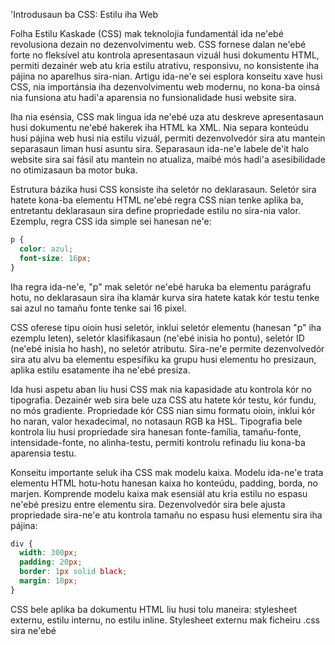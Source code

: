 'Introdusaun ba CSS: Estilu iha Web

Folha Estilu Kaskade (CSS) mak teknolojia fundamentál ida ne'ebé revolusiona dezain no dezenvolvimentu web. CSS fornese dalan ne'ebé forte no fleksível atu kontrola apresentasaun vizuál husi dokumentu HTML, permiti dezainér web atu kria estilu atrativu, responsivu, no konsistente iha pájina no aparelhus sira-nian. Artigu ida-ne'e sei esplora konseitu xave husi CSS, nia importánsia iha dezenvolvimentu web modernu, no kona-ba oinsá nia funsiona atu hadi'a aparensia no funsionalidade husi website sira.

Iha nia esénsia, CSS mak lingua ida ne'ebé uza atu deskreve apresentasaun husi dokumentu ne'ebé hakerek iha HTML ka XML. Nia separa konteúdu husi pájina web husi nia estilu vizuál, permiti dezenvolvedór sira atu mantein separasaun liman husi asuntu sira. Separasaun ida-ne'e labele de'it halo website sira sai fásil atu mantein no atualiza, maibé mós hadi'a asesibilidade no otimizasaun ba motor buka.

Estrutura bázika husi CSS konsiste iha seletór no deklarasaun. Seletór sira hatete kona-ba elementu HTML ne'ebé regra CSS nian tenke aplika ba, entretantu deklarasaun sira define propriedade estilu no sira-nia valor. Ezemplu, regra CSS ida simple sei hanesan ne'e:

```css
p {
  color: azul;
  font-size: 16px;
}
```

Iha regra ida-ne'e, "p" mak seletór ne'ebé haruka ba elementu parágrafu hotu, no deklarasaun sira iha klamár kurva sira hatete katak kór testu tenke sai azul no tamañu fonte tenke sai 16 pixel.

CSS oferese tipu oioin husi seletór, inklui seletór elementu (hanesan "p" iha ezemplu leten), seletór klasifikasaun (ne'ebé inisia ho pontu), seletór ID (ne'ebé inisia ho hash), no seletór atributu. Sira-ne'e permite dezenvolvedór sira atu alvu ba elementu espesífiku ka grupu husi elementu ho presizaun, aplika estilu esatamente iha ne'ebé presiza.

Ida husi aspetu aban liu husi CSS mak nia kapasidade atu kontrola kór no tipografia. Dezainér web sira bele uza CSS atu hatete kór testu, kór fundu, no mós gradiente. Propriedade kór CSS nian simu formatu oioin, inklui kór ho naran, valor hexadecimal, no notasaun RGB ka HSL. Tipografia bele kontrola liu husi propriedade sira hanesan fonte-família, tamañu-fonte, intensidade-fonte, no alinha-testu, permiti kontrolu refinadu liu kona-ba aparensia testu.

Konseitu importante seluk iha CSS mak modelu kaixa. Modelu ida-ne'e trata elementu HTML hotu-hotu hanesan kaixa ho konteúdu, padding, borda, no marjen. Komprende modelu kaixa mak esensiál atu kria estilu no espasu ne'ebé presizu entre elementu sira. Dezenvolvedór sira bele ajusta propriedade sira-ne'e atu kontrola tamañu no espasu husi elementu sira iha pájina:

```css
div {
  width: 300px;
  padding: 20px;
  border: 1px solid black;
  margin: 10px;
}
```

CSS bele aplika ba dokumentu HTML liu husi tolu maneira: stylesheet externu, estilu internu, no estilu inline. Stylesheet externu mak ficheiru .css sira ne'ebé